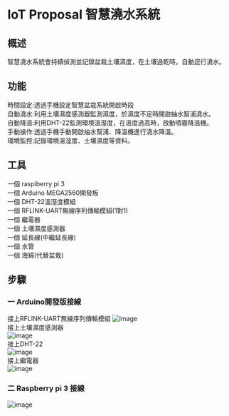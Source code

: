 # IoT Proposal 智慧澆水系統

## 概述
智慧澆水系統會持續偵測並記錄盆栽土壤濕度，在土壤過乾時，自動逕行澆水。  

## 功能

時間設定:透過手機設定智慧盆栽系統開啟時段  
自動澆水:利用土壤濕度感測器監測濕度，於濕度不足時開啟抽水幫浦澆水。  
自動降溫:利用DHT-22監測環境溫溼度，在溫度過高時，啟動噴霧降溫機。  
手動操作:透過手機手動開啟抽水幫浦、降溫機進行澆水降溫。  
環境監控:記錄環境溫溼度、土壤濕度等資料。  

## 工具
一個 raspiberry pi 3  
一個 Arduino MEGA2560開發板  
一個 DHT-22溫溼度模組  
一個 RFLINK-UART無線序列傳輸模組(1對1)  
一個 繼電器  
一個 土壤濕度感測器  
一個 延長線(中繼延長線)  
一個 水管  
一個 海綿(代替盆栽)

## 步驟
### 一 Arduino開發版接線
接上RFLINK-UART無線序列傳輸模組
![image](https://raw.github.com/LianMing13613/-/tree/main/picture/RFlink.jpg)  
接上土壤濕度感測器  
![image](https://github.com/LianMing13613/-/tree/main/picture/土壤濕度.jpg)  
接上DHT-22  
![image](https://github.com/LianMing13613/-/tree/main/picture/DHT22.jpg)  
接上繼電器  
![image](https://github.com/LianMing13613/-/tree/main/picture/繼電器.jpg)  
### 二 Raspberry pi 3 接線  
![image](https://github.com/LianMing13613/-/tree/main/picture/RFlink.jpg)  
